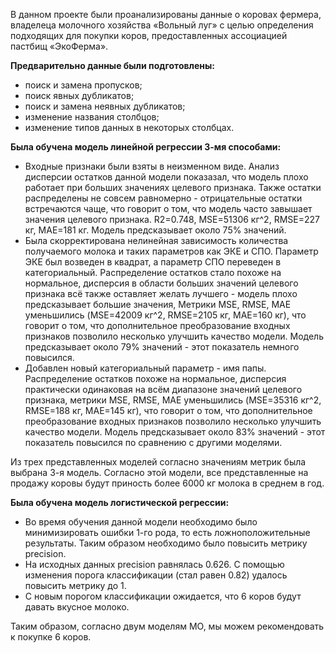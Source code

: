 В данном проекте были проанализированы данные о коровах фермера, владелеца молочного хозяйства «Вольный луг» с целью определения подходящих для покупки коров, предоставленных ассоциацией пастбищ «ЭкоФерма».

**Предварительно данные были подготовлены:**
* поиск и замена пропусков;
* поиск явных дубликатов;
* поиск и замена неявных дубликатов;
* изменение названия столбцов;
* изменение типов данных в некоторых столбцах.

**Была обучена модель линейной регрессии 3-мя способами:**
- Входные признаки были взяты в неизменном виде. Анализ дисперсии остатков данной модели показазал, что модель плохо работает при больших значениях целевого признака. Также остатки распределены не совсем равномерно - отрицательные остатки встречаются чаще, что говорит о том, что модель часто завышает значения целевого признака. R2=0.748, MSE=51306 кг^2, RMSE=227 кг, MAE=181 кг. Модель предсказывает около 75% значений.
- Была скорректирована нелинейная зависимость количества получаемого молока и таких параметров как ЭКЕ и СПО. Параметр ЭКЕ был возведен в квадрат, а параметр СПО переведен в категориальный. Распределение остатков стало похоже на нормальное, дисперсия в области больших значений целевого признака всё также оставляет желать лучшего - модель плохо предсказывает большие значения, Метрики MSE, RMSE, MAE уменьшились (MSE=42009 кг^2, RMSE=2105 кг, MAE=160 кг), что говорит о том, что дополнительное преобразование входных признаков позволило несколько улучшить качество модели. Модель предсказывает около 79% значений - этот показатель немного повысился.
- Добавлен новый категориальный параметр - имя папы. Распределение остатков похоже на нормальное, дисперсия практически одинаковая на всём диапазоне значений целевого признака, метрики MSE, RMSE, MAE уменьшились (MSE=35316 кг^2, RMSE=188 кг, MAE=145 кг), что говорит о том, что дополнительное преобразование входных признаков позволило несколько улучшить качество модели. Модель предсказывает около 83% значений - этот показатель повысился по сравнению с другими моделями.

Из трех представленных моделей согласно значениям метрик была выбрана 3-я модель. Согласно этой модели, все представленные на продажу коровы будут приность более 6000 кг молока в среднем в год. 

**Была обучена модель логистической регрессии:**
- Во время обучения данной модели необходимо было минимизировать ошибки 1-го рода, то есть ложноположительные результаты. Таким образом необходимо было повысить метрику precision.
- На исходных данных precision равнялась 0.626. С помощью изменения порога классификации (стал равен 0.82) удалось повысить метрику до 1. 
- С новым порогом классификации ожидается, что 6 коров будут давать вкусное молоко.

Таким образом, согласно двум моделям МО, мы можем рекомендовать к покупке 6 коров. 